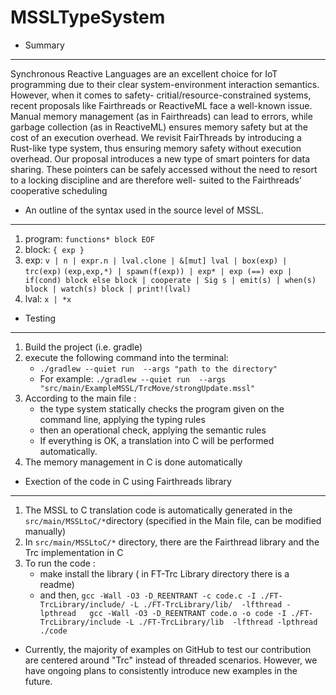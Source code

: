 # MSSLTypeSystem
* Summary
__________
Synchronous Reactive Languages are an excellent choice for IoT programming due to their clear system-environment interaction semantics. However, when it comes to safety- critial/resource-constrained systems, recent proposals like Fairthreads or ReactiveML face a well-known issue. Manual memory management (as in Fairthreads) can lead to errors, while garbage collection (as in ReactiveML) ensures memory safety but at the cost of an execution overhead. We revisit FairThreads by introducing a Rust-like type system, thus ensuring memory safety without execution overhead. Our proposal introduces a new type of smart pointers for data sharing. These pointers can be safely accessed without the need to resort to a locking discipline and are therefore well- suited to the Fairthreads’ cooperative scheduling

* An outline of the syntax used in the source level of MSSL.
_________________________________
1. program:  ` functions* block EOF ` 
2. block: ` { exp } `
3. exp: ` v | n | expr.n | lval.clone | &[mut] lval | box(exp) | trc(exp) `
       ` (exp,exp,*) | spawn(f(exp)) | exp* | exp (==) exp | 
          if(cond) block else block | cooperate | Sig s | emit(s) | when(s) block | watch(s) block | print!(lval)  `      
4. lval: ` x | *x `

* Testing
__________________
1. Build the project (i.e. gradle)
2. execute the following command into the terminal:
     - ` ./gradlew --quiet run  --args "path to the directory" `
     - For example: ` ./gradlew --quiet run  --args "src/main/ExampleMSSL/TrcMove/strongUpdate.mssl" `
3. According to the main file :
   - the type system statically checks the program given on the command line, applying the typing rules
   - then an operational check, applying the semantic rules
   - If everything is OK, a translation into C will be performed automatically.
4. The memory management in C is done automatically

* Exection of the code in C using Fairthreads library
----------------------------------------------------
1. The MSSL to C translation code is automatically generated in the ` src/main/MSSLtoC/* `directory (specified in the Main file, can be modified manually)
2. In ` src/main/MSSLtoC/* ` directory, there are the Fairthread library and the Trc implementation in C
3. To run the code :
   - make install the library ( in FT-Trc Library directory there is a readme)
   - and then, ` gcc -Wall -O3 -D_REENTRANT -c code.c -I ./FT-TrcLibrary/include/ -L ./FT-TrcLibrary/lib/  -lfthread -lpthread  
     gcc -Wall -O3 -D_REENTRANT code.o -o code -I ./FT-TrcLibrary/include -L ./FT-TrcLibrary/lib  -lfthread -lpthread 
      ./code `
* Currently, the majority of examples on GitHub to test our contribution are centered around "Trc" instead of threaded scenarios. However, we have ongoing plans to consistently introduce new examples in the future.